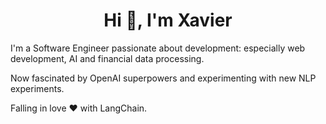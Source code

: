 <h1 align="center">Hi 👋, I'm Xavier</h1>
<p>I'm a Software Engineer passionate about development: especially web development, AI and financial data processing. </p>
<p>Now fascinated by OpenAI superpowers and experimenting with new NLP experiments. </p>
<p>Falling in love ❤️ with LangChain.</p>



 
 
 
